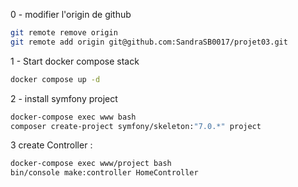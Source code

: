 0 - modifier l'origin de github

```bash
git remote remove origin
git remote add origin git@github.com:SandraSB0017/projet03.git
```

1 - Start docker compose stack

```bash
docker compose up -d
```

2 - install symfony project

```bash
docker-compose exec www bash
composer create-project symfony/skeleton:"7.0.*" project

```
3 create Controller :

```bash
docker-compose exec www/project bash
bin/console make:controller HomeController
```


